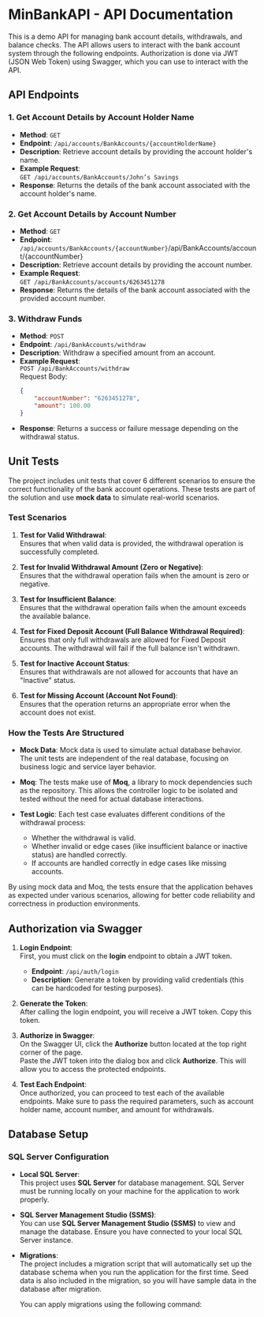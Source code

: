 # MinBankAPI - API Documentation

This is a demo API for managing bank account details, withdrawals, and balance checks. The API allows users to interact with the bank account system through the following endpoints. Authorization is done via JWT (JSON Web Token) using Swagger, which you can use to interact with the API.

## API Endpoints

### 1. **Get Account Details by Account Holder Name**
   - **Method**: `GET`
   - **Endpoint**: `/api/accounts/BankAccounts/{accountHolderName}`
   - **Description**: Retrieve account details by providing the account holder's name.
   - **Example Request**:  
     `GET /api/accounts/BankAccounts/John’s Savings`
   - **Response**: Returns the details of the bank account associated with the account holder's name.

### 2. **Get Account Details by Account Number**
   - **Method**: `GET`
   - **Endpoint**: `/api/accounts/BankAccounts/{accountNumber}`/api/BankAccounts/account/{accountNumber}
   - **Description**: Retrieve account details by providing the account number.
   - **Example Request**:  
     `GET /api/BankAccounts/accounts/6263451278`
   - **Response**: Returns the details of the bank account associated with the provided account number.

### 3. **Withdraw Funds**
   - **Method**: `POST`
   - **Endpoint**: `/api/BankAccounts/withdraw`
   - **Description**: Withdraw a specified amount from an account.
   - **Example Request**:  
     `POST /api/BankAccounts/withdraw`  
     Request Body:
     ```json
     {
         "accountNumber": "6263451278",
         "amount": 100.00
     }
     ```
   - **Response**: Returns a success or failure message depending on the withdrawal status.
## Unit Tests

The project includes unit tests that cover 6 different scenarios to ensure the correct functionality of the bank account operations. These tests are part of the solution and use **mock data** to simulate real-world scenarios.

### Test Scenarios

1. **Test for Valid Withdrawal**:  
   Ensures that when valid data is provided, the withdrawal operation is successfully completed.
   
2. **Test for Invalid Withdrawal Amount (Zero or Negative)**:  
   Ensures that the withdrawal operation fails when the amount is zero or negative.
   
3. **Test for Insufficient Balance**:  
   Ensures that the withdrawal operation fails when the amount exceeds the available balance.
   
4. **Test for Fixed Deposit Account (Full Balance Withdrawal Required)**:  
   Ensures that only full withdrawals are allowed for Fixed Deposit accounts. The withdrawal will fail if the full balance isn't withdrawn.
   
5. **Test for Inactive Account Status**:  
   Ensures that withdrawals are not allowed for accounts that have an "Inactive" status.
   
6. **Test for Missing Account (Account Not Found)**:  
   Ensures that the operation returns an appropriate error when the account does not exist.

### How the Tests Are Structured

- **Mock Data**: Mock data is used to simulate actual database behavior. The unit tests are independent of the real database, focusing on business logic and service layer behavior.
  
- **Moq**: The tests make use of **Moq**, a library to mock dependencies such as the repository. This allows the controller logic to be isolated and tested without the need for actual database interactions.
  
- **Test Logic**: Each test case evaluates different conditions of the withdrawal process:
   - Whether the withdrawal is valid.
   - Whether invalid or edge cases (like insufficient balance or inactive status) are handled correctly.
   - If accounts are handled correctly in edge cases like missing accounts.

By using mock data and Moq, the tests ensure that the application behaves as expected under various scenarios, allowing for better code reliability and correctness in production environments.

## Authorization via Swagger

1. **Login Endpoint**:  
   First, you must click on the **login** endpoint to obtain a JWT token.  
   - **Endpoint**: `/api/auth/login`
   - **Description**: Generate a token by providing valid credentials (this can be hardcoded for testing purposes).

2. **Generate the Token**:  
   After calling the login endpoint, you will receive a JWT token. Copy this token.

3. **Authorize in Swagger**:  
   On the Swagger UI, click the **Authorize** button located at the top right corner of the page.  
   Paste the JWT token into the dialog box and click **Authorize**. This will allow you to access the protected endpoints.

4. **Test Each Endpoint**:  
   Once authorized, you can proceed to test each of the available endpoints. Make sure to pass the required parameters, such as account holder name, account number, and amount for withdrawals.

## Database Setup

### SQL Server Configuration

- **Local SQL Server**:  
  This project uses **SQL Server** for database management. SQL Server must be running locally on your machine for the application to work properly.

- **SQL Server Management Studio (SSMS)**:  
  You can use **SQL Server Management Studio (SSMS)** to view and manage the database. Ensure you have connected to your local SQL Server instance.

- **Migrations**:  
  The project includes a migration script that will automatically set up the database schema when you run the application for the first time. Seed data is also included in the migration, so you will have sample data in the database after migration.

  You can apply migrations using the following command:

